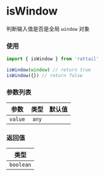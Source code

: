 # isWindow

判断输入值是否是全局 `window` 对象

### 使用

```ts
import { isWindow } from 'rattail'

isWindow(window) // return true
isWindow({}) // return false
```

### 参数列表

| 参数    | 类型  | 默认值 |
| ------- | :---: | -----: |
| `value` | `any` |        |

### 返回值

|   类型    |
| :-------: |
| `boolean` |
